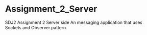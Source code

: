 # Assignment_2_Server
SDJ2 Assignment 2 Server side 
An messaging application that uses Sockets and Observer pattern.
